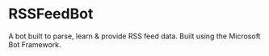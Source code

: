 # RSSFeedBot
A bot built to parse, learn &amp; provide RSS feed data. Built using the Microsoft Bot Framework.
